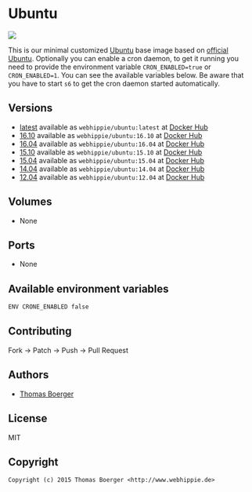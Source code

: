 # Ubuntu

[![](https://images.microbadger.com/badges/image/webhippie/ubuntu.svg)](https://microbadger.com/images/webhippie/ubuntu "Get your own image badge on microbadger.com")

This is our minimal customized [Ubuntu](http://www.ubuntu.com/) base image based on [official Ubuntu](https://registry.hub.docker.com/_/ubuntu/). Optionally you can enable a cron daemon, to get it running you need to provide the environment variable `CRON_ENABLED=true` or `CRON_ENABLED=1`. You can see the available variables below. Be aware that you have to start `s6` to get the cron daemon started automatically.


## Versions

* [latest](https://github.com/dockhippie/ubuntu/tree/master) available as ```webhippie/ubuntu:latest``` at [Docker Hub](https://registry.hub.docker.com/u/webhippie/ubuntu/)
* [16.10](https://github.com/dockhippie/ubuntu/tree/16.10) available as ```webhippie/ubuntu:16.10``` at [Docker Hub](https://registry.hub.docker.com/u/webhippie/ubuntu/)
* [16.04](https://github.com/dockhippie/ubuntu/tree/16.04) available as ```webhippie/ubuntu:16.04``` at [Docker Hub](https://registry.hub.docker.com/u/webhippie/ubuntu/)
* [15.10](https://github.com/dockhippie/ubuntu/tree/15.10) available as ```webhippie/ubuntu:15.10``` at [Docker Hub](https://registry.hub.docker.com/u/webhippie/ubuntu/)
* [15.04](https://github.com/dockhippie/ubuntu/tree/15.04) available as ```webhippie/ubuntu:15.04``` at [Docker Hub](https://registry.hub.docker.com/u/webhippie/ubuntu/)
* [14.04](https://github.com/dockhippie/ubuntu/tree/14.04) available as ```webhippie/ubuntu:14.04``` at [Docker Hub](https://registry.hub.docker.com/u/webhippie/ubuntu/)
* [12.04](https://github.com/dockhippie/ubuntu/tree/12.04) available as ```webhippie/ubuntu:12.04``` at [Docker Hub](https://registry.hub.docker.com/u/webhippie/ubuntu/)


## Volumes

* None


## Ports

* None


## Available environment variables

```bash
ENV CRONE_ENABLED false
```


## Contributing

Fork -> Patch -> Push -> Pull Request


## Authors

* [Thomas Boerger](https://github.com/tboerger)


## License

MIT


## Copyright

```
Copyright (c) 2015 Thomas Boerger <http://www.webhippie.de>
```
